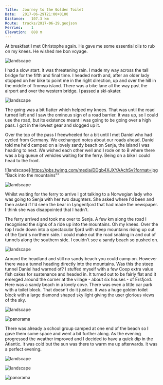 ```yaml
---
Title:	Journey to the Golden Toilet
Date:	2017-06-29T21:00+0100
Distance:	107.3 km
Route:	tracks/2017-06-29.geojson
Ferries:	1
Elevation:	888 m
---
```


At breakfast I met Christophe again. He gave me some essential oils to rub on my knees. He wished me bon voyage.

![landscape](https://pbs.twimg.com/media/DDgbHFXXkAMBTED?format=jpg "Christophe")

I had a slow start. It was threatening rain. I made my way across the tall bridge for the fifth and final time. I headed north and, after an older lady stopped on her bike to point me in the right direction, up and over the hill in the middle of Troms&oslash; island. There was a bike lane all the way past the airport and over the western bridge. I passed a ski-skater.

![landscape](https://pbs.twimg.com/media/DDgbgOmXYAABUTd?format=jpg "Ski skating")

The going was a bit flatter which helped my knees. That was until the road turned left and I saw the ominous sign of a road barrier. It was up, so I could use the road, but its existence meant I was going to be going over a high pass. I got in the lowest gear and slogged up it.

Over the top of the pass I freewheeled for a bit until I met Daniel who had cycled from Germany. We exchanged notes about our roads ahead. Daniel told me he'd camped on a lovely sandy beach on Senja, the island I was heading to next. We wished each other well and I rode on to B where there was a big queue of vehicles waiting for the ferry. Being on a bike I could head to the front.

![landscape](https://pbs.twimg.com/media/DDgb4XJXYAAchSv?format=jpg "Back into the mountains""

![landscape](https://pbs.twimg.com/media/DDgccw9XgAE1LSb?format=jpg "Daniel")

Whilst waiting for the ferry to arrive I got talking to a Norwegian lady who was going to Senja with her two daughters. She asked where I'd been and then asked if I'd seen the bear in Lyngenfjord that had made the newspaper. I think she was disappointed that I hadn't.

The ferry arrived and took me over to Senja. A few km along the road I recognised the signs of a ride up into the mountains.  Oh my knees. Over the top I rode down into a spectacular fjord with steep mountains rising up out of the fjord's northern side. I could make out the road snaking in and out of tunnels along the southern side. I couldn't see a sandy beach so pushed on.

![landscape](https://pbs.twimg.com/media/DDgeQnoWAAAsZKi?format=jpg "Arriving at Senja")

Around the headland and still no sandy beach you could camp on. However there was a tunnel heading directly into the mountains. Was this the steep tunnel Daniel had warned of? I stuffed myself with a few Coop extra value fish cakes for sustenance and headed in. It turned out to be fairly flat and it emerged around the corner at the village - about six houses - of Ersfjord. Here was a sandy beach in a lovely cove. There was even a little car park with a toilet block. That doesn't do it justice. It was a huge golden toilet block with a large diamond shaped sky light giving the user glorious views of the sky.

![landscape](https://pbs.twimg.com/media/DDge_rWWAAEyIAx?format=jpg "rising from the sea")

![panorama](https://pbs.twimg.com/media/DDgf-9YWAAM5WI8?format=jpg "Mefjord")

There was already a school group camped at one end of the beach so I gave them some space and went a bit further along. As the evening progressed the weather improved and I decided to have a quick dip in the Atlantic. It was cold but the sun was there to warm me up afterwards. It was a perfect evening.

![landscape](https://pbs.twimg.com/media/DDggkDGXYAA78kx?format=jpg "beach camping spot")

![landscape](https://pbs.twimg.com/media/DDjexH7XgAAfqKt?format=jpg "perfect")

![panorama](https://pbs.twimg.com/media/DDgzVCuXYAA7CLG?format=jpg "looking back from the beach")
